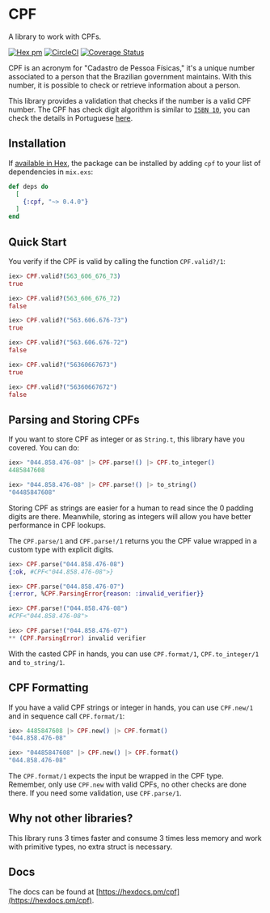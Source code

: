 # CPF

A library to work with CPFs.

[![Hex pm](https://img.shields.io/hexpm/v/cpf.svg?style=flat)](https://www.hex.pm/packages/cpf)
[![CircleCI](https://circleci.com/gh/ulissesalmeida/cpf/tree/master.svg?style=svg)](https://circleci.com/gh/ulissesalmeida/cpf/tree/master)
[![Coverage Status](https://coveralls.io/repos/github/ulissesalmeida/cpf/badge.svg?branch=master)](https://coveralls.io/github/ulissesalmeida/cpf?branch=master)

CPF is an acronym for "Cadastro de Pessoa Físicas," it's a unique number
associated to a person that the Brazilian government maintains. With this
number, it is possible to check or retrieve information about a person.

This library provides a validation that checks if the number is a valid CPF
number. The CPF has check digit algorithm is similar to
[`ISBN 10`](https://en.wikipedia.org/wiki/Check_digit#ISBN_10), you can check
the details in Portuguese [here](https://pt.wikipedia.org/wiki/Cadastro_de_pessoas_f%C3%ADsicas#C%C3%A1lculo_do_d%C3%ADgito_verificador).

## Installation

If [available in Hex](https://hex.pm/docs/publish), the package can be installed
by adding `cpf` to your list of dependencies in `mix.exs`:

```elixir
def deps do
  [
    {:cpf, "~> 0.4.0"}
  ]
end
```

## Quick Start

You verify if the CPF is valid by calling the function `CPF.valid?/1`:

```elixir
iex> CPF.valid?(563_606_676_73)
true

iex> CPF.valid?(563_606_676_72)
false

iex> CPF.valid?("563.606.676-73")
true

iex> CPF.valid?("563.606.676-72")
false

iex> CPF.valid?("56360667673")
true

iex> CPF.valid?("56360667672")
false
```

## Parsing and Storing CPFs

If you want to store CPF as integer or as `String.t`, this library have
you covered. You can do:

```elixir
iex> "044.858.476-08" |> CPF.parse!() |> CPF.to_integer()
4485847608

iex> "044.858.476-08" |> CPF.parse!() |> to_string()
"04485847608"
```

Storing CPF as strings are easier for a human to read since the 0 padding digits
are there. Meanwhile, storing as integers will allow you have better performance
in CPF lookups.

The `CPF.parse/1` and `CPF.parse!/1` returns you the CPF value wrapped in a
custom type with explicit digits.

```elixir
iex> CPF.parse("044.858.476-08")
{:ok, #CPF<"044.858.476-08">}

iex> CPF.parse("044.858.476-07")
{:error, %CPF.ParsingError{reason: :invalid_verifier}}

iex> CPF.parse!("044.858.476-08")
#CPF<"044.858.476-08">

iex> CPF.parse!("044.858.476-07")
** (CPF.ParsingError) invalid verifier
```

With the casted CPF in hands, you can use `CPF.format/1`, `CPF.to_integer/1` and
`to_string/1`.

## CPF Formatting

If you have a valid CPF strings or integer in hands, you can use `CPF.new/1` and
in sequence call `CPF.format/1`:

```elixir
iex> 4485847608 |> CPF.new() |> CPF.format()
"044.858.476-08"

iex> "04485847608" |> CPF.new() |> CPF.format()
"044.858.476-08"
```

The `CPF.format/1` expects the input be wrapped in the CPF type. Remember, only
use `CPF.new` with valid CPFs, no other checks are done there. If you need some
validation, use `CPF.parse/1`.

## Why not other libraries?

This library runs 3 times faster and consume 3 times less memory and work with
primitive types, no extra struct is necessary.

## Docs

The docs can be found at [https://hexdocs.pm/cpf](https://hexdocs.pm/cpf).
